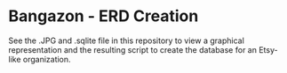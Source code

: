 # Bangazon - ERD Creation

See the .JPG and .sqlite file in this repository to view a graphical representation and the resulting script to create the database for an Etsy-like organization.
